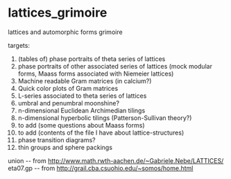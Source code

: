 # lattices_grimoire
lattices and automorphic forms grimoire

targets:
1. (tables of) phase portraits of theta series of lattices
2. phase portraits of other associated series of lattices (mock modular forms, Maass forms associated with Niemeier lattices)
3. Machine readable Gram matrices (in calcium?)
4. Quick color plots of Gram matrices
5. L-series associated to theta series of lattices
6. umbral and penumbral moonshine?
7. n-dimensional Euclidean Archimedian tilings
8. n-dimensional hyperbolic tilings (Patterson-Sullivan theory?)
9. to add (some questions about Maass forms)
10. to add (contents of the file I have about lattice-structures)
11. phase transition diagrams?
12. thin groups and sphere packings

union -- from http://www.math.rwth-aachen.de/~Gabriele.Nebe/LATTICES/
eta07.gp -- from http://grail.cba.csuohio.edu/~somos/home.html
